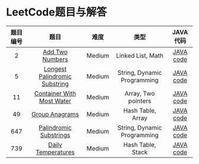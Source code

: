 # LeetCode题目与解答

|题目编号|题目|难度|类型|JAVA代码|
|:--:|:--:|:--:|:--:|:--:|
|2|[Add Two Numbers](https://leetcode.com/problems/add-two-numbers/)|Medium| Linked List, Math|[JAVA code](https://github.com/Parallelline1996/Leetcode/blob/master/Problems/src/main/java/page1/N2_AddTwoNumbers.java)|
|5|[Longest Palindromic Substring](https://leetcode.com/problems/longest-palindromic-substring/)|Medium| String, Dynamic Programming|[JAVA code](https://github.com/Parallelline1996/Leetcode/blob/master/Problems/src/main/java/page1/N5_LongestPalindromicSubstring.java)|
|11|[Container With Most Water](https://leetcode.com/problems/container-with-most-water/)|Medium|Array, Two pointers|[JAVA code](https://github.com/Parallelline1996/Leetcode/blob/master/Problems/src/main/java/page1/N11_ContainerWithMostWater.java)|
|49|[Group Anagrams](https://leetcode.com/problems/group-anagrams/)|Medium| Hash Table, Array|[JAVA code](https://github.com/Parallelline1996/Leetcode/blob/master/Problems/src/main/java/page1/N49_GroupAnagrams.java)|
|647|[Palindromic Substrings](https://leetcode.com/problems/palindromic-substrings/)|Medium| String, Dynamic Programming|[JAVA code](https://github.com/Parallelline1996/Leetcode/blob/master/Problems/src/main/java/page7/N647_PalindromicSubstrings.java)|
|739|[Daily Temperatures](https://leetcode.com/problems/daily-temperatures/)|Medium| Hash Table, Stack|[JAVA code](https://github.com/Parallelline1996/Leetcode/blob/master/Problems/src/main/java/page8/N739_DailyTemperatures.java)|